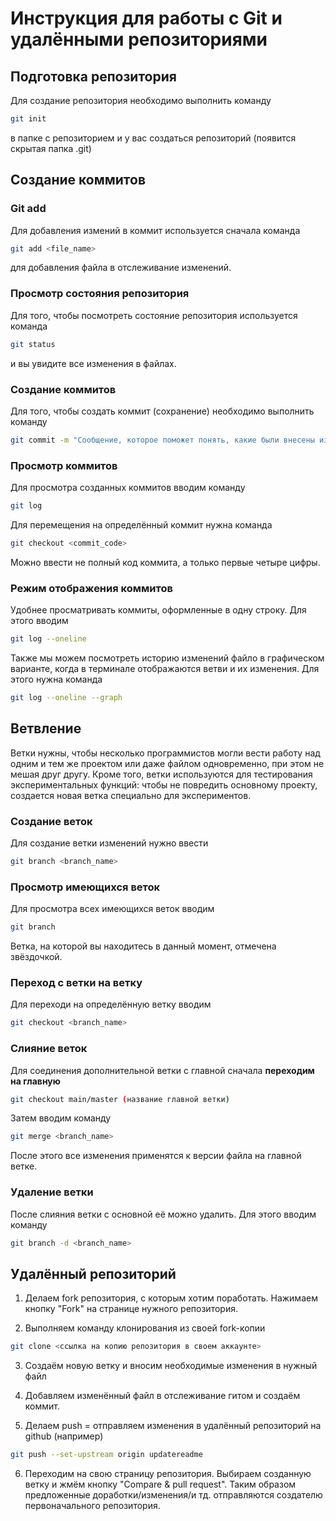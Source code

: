 # Инструкция для работы с Git и удалёнными репозиториями

## Подготовка репозитория
Для создание репозитория необходимо выполнить команду
```sh
git init
```
в папке с репозиторием и у вас создаться репозиторий (появится скрытая папка .git)

## Создание коммитов

### Git add
Для добавления измений в коммит используется сначала команда
```sh
git add <file_name>
```
для добавления файла в отслеживание изменений.

### Просмотр состояния репозитория
Для того, чтобы посмотреть состояние репозитория используется команда 
```sh
git status
```
и вы увидите все изменения в файлах.

### Создание коммитов
Для того, чтобы создать коммит (сохранение) необходимо выполнить команду 
```sh
git commit -m "Сообщение, которое поможет понять, какие были внесены изменения"
```
### Просмотр коммитов
Для просмотра созданных коммитов вводим команду
```sh
git log
```
Для перемещения на определённый коммит нужна команда
```sh
git checkout <commit_code>
```
Можно ввести не полный код коммита, а только первые четыре цифры.
### Режим отображения коммитов
Удобнее просматривать коммиты, оформленные в одну строку. Для этого вводим
```sh
git log --oneline
```
Также мы можем посмотреть историю изменений файло в графическом варианте, когда в терминале отображаются ветви и их изменения. Для этого нужна команда

```sh
git log --oneline --graph
```

## Ветвление

Ветки нужны, чтобы несколько программистов могли вести работу над одним и тем же проектом или даже файлом одновременно, при этом не мешая друг другу. Кроме того, ветки используются для тестирования экспериментальных функций: чтобы не повредить основному проекту, создается новая ветка специально для экспериментов.

### Создание веток
Для создание ветки изменений нужно ввести 
```sh
git branch <branch_name>
```
### Просмотр имеющихся веток

Для просмотра всех имеющихся веток вводим
```sh
git branch
```
Ветка, на которой вы находитесь в данный момент, отмечена звёздочкой. 

### Переход с ветки на ветку
Для переходи на определённую ветку вводим
```sh
git checkout <branch_name>
```

### Слияние веток
Для соединения дополнительной ветки с главной сначала **переходим на главную**
```sh
git checkout main/master (название главной ветки)
```
Затем вводим команду
```sh
git merge <branch_name>
```
После этого все изменения применятся к версии файла на главной ветке. 

### Удаление ветки

После слияния ветки с основной её можно удалить. Для этого вводим команду

```sh
git branch -d <branch_name>
```

## Удалённый репозиторий

1. Делаем fork репозитория, с которым хотим поработать. Нажимаем кнопку "Fork" на странице нужного репозитория. 

2. Выполняем команду клонирования из своей fork-копии
```sh
git clone <ссылка на копию репозитория в своем аккаунте>
```

3. Создаём новую ветку и вносим необходимые изменения в нужный файл

4. Добавляем изменённый файл в отслеживание гитом и создаём коммит. 

5. Делаем push = отправляем изменения в удалённый репозиторий на github (например)
```sh
git push --set-upstream origin updatereadme
```
6. Переходим на свою страницу репозитория. Выбираем созданную ветку и жмём кнопку "Compare & pull request". Таким образом предложенные доработки/изменения/и тд. отправляются создателю первоначального репозитория.